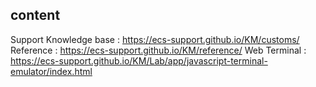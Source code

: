 ## content

Support Knowledge base : https://ecs-support.github.io/KM/customs/
Reference : https://ecs-support.github.io/KM/reference/
Web Terminal : https://ecs-support.github.io/KM/Lab/app/javascript-terminal-emulator/index.html


